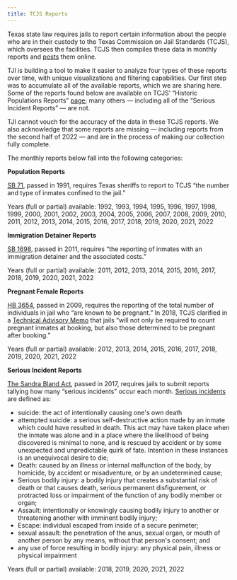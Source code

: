 ```yaml
---
title: TCJS Reports
---
```

Texas state law requires jails to report certain information about the people who are in their custody to the Texas Commission on Jail Standards (TCJS), which oversees the facilities. TCJS then compiles these data in monthly reports and [posts](https://www.tcjs.state.tx.us/population-reports/) them online. 

TJI is building a tool to make it easier to analyze four types of these reports over time, with unique visualizations and filtering capabilities. Our first step was to accumulate all of the available reports, which we are sharing here. Some of the reports found below are available on TCJS’ “Historic Populations Reports” [page](https://www.tcjs.state.tx.us/historical-population-reports/); many others — including all of the “Serious Incident Reports” — are not.  

TJI cannot vouch for the accuracy of the data in these TCJS reports. We also acknowledge that some reports are missing — including reports from the second half of 2022 — and are in the process of making our collection fully complete. 

The monthly reports below fall into the following categories:

**Population Reports**

[SB 71](https://capitol.texas.gov/BillLookup/History.aspx?LegSess=721&Bill=SB71), passed in 1991, requires Texas sheriffs to report to TCJS “the number and type of inmates confined to the jail.” 

Years (full or partial) available: 1992, 1993, 1994, 1995, 1996, 1997, 1998, 1999, 2000, 2001, 2002, 2003, 2004, 2005, 2006, 2007, 2008, 2009, 2010, 2011, 2012, 2013, 2014, 2015, 2016, 2017, 2018, 2019, 2020, 2021, 2022 

**Immigration Detainer Reports** 

[SB 1698](https://capitol.texas.gov/BillLookup/History.aspx?LegSess=82R&Bill=SB1698), passed in 2011, requires “the reporting of inmates with an immigration detainer and the associated costs.” 

Years (full or partial) available: 2011, 2012, 2013, 2014, 2015, 2016, 2017, 2018, 2019, 2020, 2021, 2022 

**Pregnant Female Reports**

[HB 3654](https://capitol.texas.gov/BillLookup/History.aspx?LegSess=81R&Bill=HB3654), passed in 2009, requires the reporting of the total number of individuals in jail who “are known to be pregnant.” In 2018, TCJS clarified in a [Technical Advisory Memo](https://www.tcjs.state.tx.us/wp-content/uploads/2019/08/TA_Memo_-_Pregnant_Inmate_Count_update-1.pdf) that jails “will not only be required to count pregnant inmates at booking, but also those determined to be pregnant after booking.” 

Years (full or partial) available: 2012, 2013, 2014, 2015, 2016, 2017, 2018, 2019, 2020, 2021, 2022 

**Serious Incident Reports** 

[The Sandra Bland Act](https://capitol.texas.gov/BillLookup/history.aspx?LegSess=85R&Bill=SB1849), passed in 2017, requires jails to submit reports tallying how many “serious incidents” occur each month. [Serious incidents](https://casetext.com/statute/texas-codes/government-code/title-4-executive-branch/subtitle-g-corrections/chapter-511-commission-on-jail-standards/section-5110101-jail-population-reports) are defined as: 

* suicide: the act of intentionally causing one's own death
* attempted suicide: a serious self-destructive action made by an inmate which could have resulted in death. This act may have taken place when the inmate was alone and in a place where the likelihood of being discovered is minimal to none, and is rescued by accident or by some unexpected and unpredictable quirk of fate. Intention in these instances is an unequivocal desire to die;
* Death: caused by an illness or internal malfunction of the body, by homicide, by accident or misadventure, or by an undetermined cause;
* Serious bodily injury: a bodily injury that creates a substantial risk of death or that causes death, serious permanent disfigurement, or protracted loss or impairment of the function of any bodily member or organ;
* Assault: intentionally or knowingly causing bodily injury to another or threatening another with imminent bodily injury;
* Escape: individual escaped from inside of a secure perimeter;
* sexual assault: the penetration of the anus, sexual organ, or mouth of another person by any means, without that person's consent; and
* any use of force resulting in bodily injury: any physical pain, illness or physical impairment

Years (full or partial) available: 2018, 2019, 2020, 2021, 2022